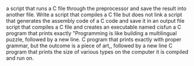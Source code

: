  a script that runs a C file through the preprocessor and save the result into another file.
Write a script that compiles a C file but does not link
 a script that generates the assembly code of a C code and save it in an output file
 script that compiles a C file and creates an executable named cisfun
a C program that prints exactly "Programming is like building a multilingual puzzle, followed by a new line.
C program that prints exactly with proper grammar, but the outcome is a piece of art,, followed by a new line
 C program that prints the size of various types on the computer it is compiled and run on.
